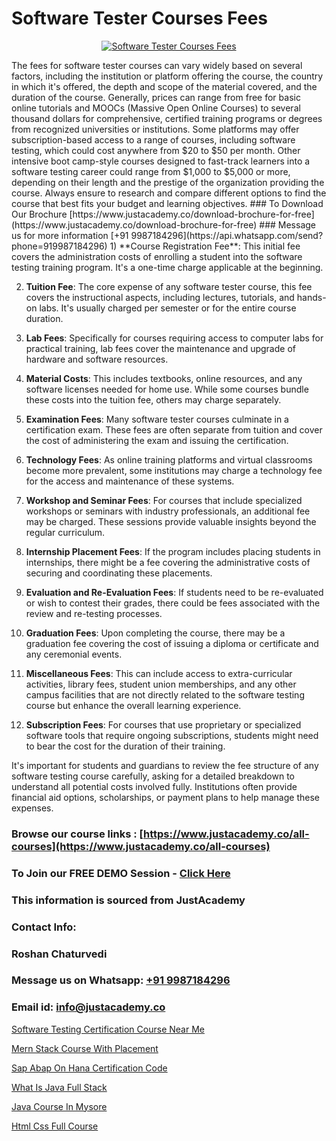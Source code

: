 # Software Tester Courses Fees

<p align="center">
  <a href="https://justacademy.co/program-detail/software-testing">
    <img src="https://justacademy.co/storage2/program_images/1704700438.webp" alt="Software Tester Courses Fees">
  </a>
</p>
The fees for software tester courses can vary widely based on several factors, including the institution or platform offering the course, the country in which it's offered, the depth and scope of the material covered, and the duration of the course. Generally, prices can range from free for basic online tutorials and MOOCs (Massive Open Online Courses) to several thousand dollars for comprehensive, certified training programs or degrees from recognized universities or institutions. Some platforms may offer subscription-based access to a range of courses, including software testing, which could cost anywhere from $20 to $50 per month. Other intensive boot camp-style courses designed to fast-track learners into a software testing career could range from $1,000 to $5,000 or more, depending on their length and the prestige of the organization providing the course. Always ensure to research and compare different options to find the course that best fits your budget and learning objectives.
### To Download Our Brochure [https://www.justacademy.co/download-brochure-for-free](https://www.justacademy.co/download-brochure-for-free)
### Message us for more information [+91 9987184296](https://api.whatsapp.com/send?phone=919987184296)
1) **Course Registration Fee**: This initial fee covers the administration costs of enrolling a student into the software testing training program. It's a one-time charge applicable at the beginning.

2) **Tuition Fee**: The core expense of any software tester course, this fee covers the instructional aspects, including lectures, tutorials, and hands-on labs. It's usually charged per semester or for the entire course duration.

3) **Lab Fees**: Specifically for courses requiring access to computer labs for practical training, lab fees cover the maintenance and upgrade of hardware and software resources.

4) **Material Costs**: This includes textbooks, online resources, and any software licenses needed for home use. While some courses bundle these costs into the tuition fee, others may charge separately.

5) **Examination Fees**: Many software tester courses culminate in a certification exam. These fees are often separate from tuition and cover the cost of administering the exam and issuing the certification.

6) **Technology Fees**: As online training platforms and virtual classrooms become more prevalent, some institutions may charge a technology fee for the access and maintenance of these systems.

7) **Workshop and Seminar Fees**: For courses that include specialized workshops or seminars with industry professionals, an additional fee may be charged. These sessions provide valuable insights beyond the regular curriculum.

8) **Internship Placement Fees**: If the program includes placing students in internships, there might be a fee covering the administrative costs of securing and coordinating these placements.

9) **Evaluation and Re-Evaluation Fees**: If students need to be re-evaluated or wish to contest their grades, there could be fees associated with the review and re-testing processes.

10) **Graduation Fees**: Upon completing the course, there may be a graduation fee covering the cost of issuing a diploma or certificate and any ceremonial events.

11) **Miscellaneous Fees**: This can include access to extra-curricular activities, library fees, student union memberships, and any other campus facilities that are not directly related to the software testing course but enhance the overall learning experience.

12) **Subscription Fees**: For courses that use proprietary or specialized software tools that require ongoing subscriptions, students might need to bear the cost for the duration of their training.

It's important for students and guardians to review the fee structure of any software testing course carefully, asking for a detailed breakdown to understand all potential costs involved fully. Institutions often provide financial aid options, scholarships, or payment plans to help manage these expenses.

### Browse our course links : [https://www.justacademy.co/all-courses](https://www.justacademy.co/all-courses) 
### To Join our FREE DEMO Session - [Click Here](https://www.justacademy.co/register-for-course-demo)


### This information is sourced from JustAcademy
### Contact Info:
### Roshan Chaturvedi
### Message us on Whatsapp: [+91 9987184296](https://api.whatsapp.com/send?phone=919987184296)
### Email id: [info@justacademy.co](mailto:info@justacademy.co)
                
[Software Testing Certification Course Near Me](https://www.linkedin.com/pulse/software-testing-certification-course-near-me-justacademy-thane-uegbc?trackingId=5WMnTWzqZWCuEgo1ld8Ekg%3D%3D&lipi=urn%3Ali%3Apage%3Ad_flagship3_company_admin%3B8x4oZRFoSmO4CZ5ThOfedg%3D%3D)

[Mern Stack Course With Placement](https://www.linkedin.com/pulse/mern-stack-course-placement-justacademy-chandigarh-nih0e/)

[Sap Abap On Hana Certification Code](https://medium.com/@mahi3106/sap-abap-on-hana-certification-code-8a5393eaee15)

[What Is Java Full Stack](https://medium.com/@akanshapatil/what-is-java-full-stack-073ce014ee99)

[Java Course In Mysore](https://justacademyin.github.io/justacademy/java-course-in-mysore)

[Html Css Full Course](https://justacademyin.github.io/justacademy/html-css-full-course)

